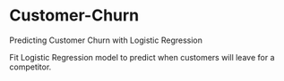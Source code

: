 # Customer-Churn
Predicting Customer Churn with Logistic Regression
  
Fit Logistic Regression model to predict when customers will leave for a competitor.
